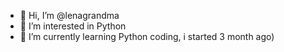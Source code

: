 - 👋 Hi, I’m @lenagrandma
- 👀 I’m interested in Python
- 🌱 I’m currently learning Python coding, i started 3 month ago)

<!---
lenagrandma/lenagrandma is a ✨ special ✨ repository because its `README.md` (this file) appears on your GitHub profile.
You can click the Preview link to take a look at your changes.
--->
